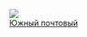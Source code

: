 ![](/books/prose_classic/Антуан%20де%20Сент-Экзюпери/Южный%20почтовый.jpg)  
[Южный почтовый](/books/prose_classic/Антуан%20де%20Сент-Экзюпери/Южный%20почтовый)
